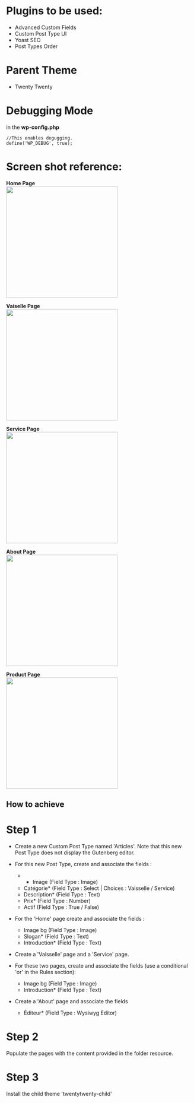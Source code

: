 
# Plugins to be used:
- Advanced Custom Fields
- Custom Post Type UI
- Yoast SEO
- Post Types Order

# Parent Theme
- Twenty Twenty

# Debugging Mode
in the **wp-config.php**
```
//This enables degugging.
define('WP_DEBUG', true);
```

# Screen shot reference: 
**Home Page**\
<img src="https://user-images.githubusercontent.com/68293086/117090823-641ec500-ad27-11eb-9ce6-41e601325dd5.png" height="300">

**Vaiselle Page**\
<img src="https://user-images.githubusercontent.com/68293086/117369323-c34d1880-ae92-11eb-833f-93b4ea4ff739.png" height="300">

**Service Page**\
<img src="https://user-images.githubusercontent.com/68293086/117369473-f42d4d80-ae92-11eb-9b45-4feb1d80c67e.png" height="300">

**About Page**\
<img src="https://user-images.githubusercontent.com/68293086/117369510-00b1a600-ae93-11eb-811b-0f8247d8ef7a.png" height="300">

**Product Page**\
<img src="https://user-images.githubusercontent.com/68293086/117369585-17f09380-ae93-11eb-9a0b-041413999844.png" height="300">


## How to achieve 
# Step 1
- Create a new Custom Post Type named 'Articles'. Note that this new Post Type does not display the Gutenberg editor.
- For this new Post Type, create and associate the fields :
    * - Image (Field Type : Image)
    * Catégorie* (Field Type : Select | Choices : Vaisselle / Service)
    * Description* (Field Type : Text)
    * Prix* (Field Type : Number)
    * Actif (Field Type : True / False)
- For the 'Home' page create and associate the fields :
    * Image bg (Field Type : Image)
    * Slogan* (Field Type : Text)
    * Introduction* (Field Type : Text)

- Create a 'Vaisselle' page and a 'Service' page.
- For these two pages, create and associate the fields (use a conditional 'or' in the Rules section):
    * Image bg (Field Type : Image)
    * Introduction* (Field Type : Text)

- Create a 'About' page and associate the fields
    * Éditeur* (Field Type : Wysiwyg Editor)

# Step 2
Populate the pages with the content provided in the folder resource.

# Step 3
Install the child theme 'twentytwenty-child'

